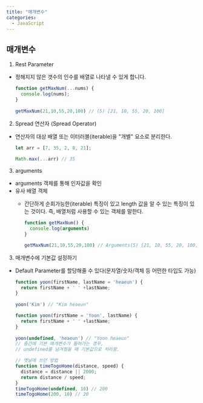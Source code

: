 ```yaml
---
title: "매개변수"
categories:
  - JavaScript
---
```


## 매개변수

1. Rest Parameter
  - 정해지지 않은 갯수의 인수를 배열로 나타낼 수 있게 합니다.

    ```js
    function getMaxNum(...nums) {
      console.log(nums);
    }
  
    getMaxNum(21,10,55,20,100) // (5) [21, 10, 55, 20, 100]
    ```

2. Spread 연산자 (Spread Operator)
  - 연산자의 대상 배열 또는 이터러블(iterable)을 "개별" 요소로 분리한다.

    ```js
    let arr = [7, 35, 2, 8, 21];
  
    Math.max(...arr) // 35
    ```

3. arguments 
  - arguments 객체를 통해 인자값을 확인
  - 유사 배열 객체
    * 간단하게 순회가능한(iterable) 특징이 있고 length 값을 알 수 있는 특징이 있는 것이다. 즉, 배열처럼 사용할 수 있는 객체를 말한다.

      ```js
      function getMaxNum() {
        console.log(arguments)
      }
      
      getMaxNum(21,10,55,20,100) // Arguments(5) [21, 10, 55, 20, 100, callee: ƒ, Symbol  (Symbol.iterator)  : ƒ]
      ```
3. 매개변수에 기본값 설정하기
  - Default Parameter를 할당해줄 수 있다(문자열/숫자/객체 등 어떤한 타입도 가능)

    ```js
    function yoon(firstName, lastName = 'heaeun') {
      return firstName + ' ' +lastName;
    }
  
    yoon('Kim') // "Kim heaeun"
    ```
  
    ```js
    function yoon(firstName = 'Yoon', lastName) {
      return firstName + ' ' +lastName;
    }
  
    yoon(undefined, 'heaeun') // "Yoon heaeun"
    // 중간에 기본 매개변수가 들어가는 경우, 
    // undefined를 넘겨줬을 때 기본값으로 처리함.
    ```
    
    ```js
    // 옛날에 쓰던 방법
    function timeTogoHome(distance, speed) {
      distance = distance || 2000;
      return distance / speed; 
    }
    timeTogoHome(undefined, 10) // 200
    timeTogoHome(200, 10) // 20
    ```